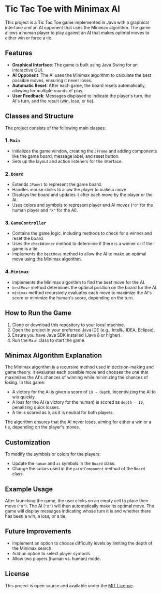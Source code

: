 # Tic Tac Toe with Minimax AI

This project is a Tic Tac Toe game implemented in Java with a graphical interface and an AI opponent that uses the Minimax algorithm. The game allows a human player to play against an AI that makes optimal moves to either win or force a tie.

## Features

- **Graphical Interface**: The game is built using Java Swing for an interactive GUI.
- **AI Opponent**: The AI uses the Minimax algorithm to calculate the best possible moves, ensuring it never loses.
- **Automatic Reset**: After each game, the board resets automatically, allowing for multiple rounds of play.
- **User Feedback**: Messages displayed to indicate the player's turn, the AI's turn, and the result (win, lose, or tie).

## Classes and Structure

The project consists of the following main classes:

### 1. `Main`
- Initializes the game window, creating the `JFrame` and adding components like the game board, message label, and reset button.
- Sets up the layout and action listeners for the interface.

### 2. `Board`
- Extends `JPanel` to represent the game board.
- Handles mouse clicks to allow the player to make a move.
- Displays the board and updates it after each move by the player or the AI.
- Uses colors and symbols to represent player and AI moves (`"O"` for the human player and `"X"` for the AI).

### 3. `GameController`
- Contains the game logic, including methods to check for a winner and reset the board.
- Uses the `checkWinner` method to determine if there is a winner or if the game is a tie.
- Implements the `bestMove` method to allow the AI to make an optimal move using the Minimax algorithm.

### 4. `Minimax`
- Implements the Minimax algorithm to find the best move for the AI.
- `bestMove` method determines the optimal position on the board for the AI.
- `minimax` method recursively evaluates each move to maximize the AI's score or minimize the human's score, depending on the turn.

## How to Run the Game

1. Clone or download this repository to your local machine.
2. Open the project in your preferred Java IDE (e.g., IntelliJ IDEA, Eclipse).
3. Ensure you have Java SDK installed (Java 8 or higher).
4. Run the `Main` class to start the game.

## Minimax Algorithm Explanation

The Minimax algorithm is a recursive method used in decision-making and game theory. It evaluates each possible move and chooses the one that maximizes the AI's chances of winning while minimizing the chances of losing. In this game:
- A victory for the AI is given a score of `10 - depth`, incentivizing the AI to win quickly.
- A loss for the AI (a victory for the human) is scored as `depth - 10`, penalizing quick losses.
- A tie is scored as `0`, as it is neutral for both players.

The algorithm ensures that the AI never loses, aiming for either a win or a tie, depending on the player's moves.

## Customization

To modify the symbols or colors for the players:
- Update the `human` and `ai` symbols in the `Board` class.
- Change the colors used in the `paintComponent` method of the `Board` class.

## Example Usage

After launching the game, the user clicks on an empty cell to place their move (`"O"`). The AI (`"X"`) will then automatically make its optimal move. The game will display messages indicating whose turn it is and whether there has been a win, a loss, or a tie.

## Future Improvements

- Implement an option to choose difficulty levels by limiting the depth of the Minimax search.
- Add an option to select player symbols.
- Allow two players (human vs. human) mode.

## License

This project is open source and available under the [MIT License](LICENSE).

